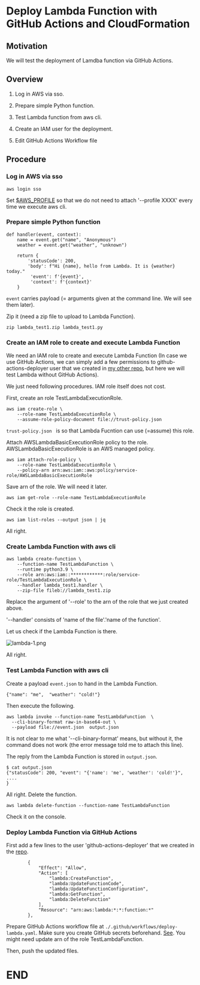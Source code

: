 # Deploy Lambda Function with GitHub Actions and CloudFormation

## Motivation

We will test the deployment of Lamdba function via GitHub Actions.

## Overview

1. Log in AWS via sso.

2. Prepare simple Python function.

3. Test Lambda function from aws cli.

4. Create an IAM user for the deployment.

5. Edit GitHub Actions Workflow file

## Procedure

### Log in AWS via sso

```
aws login sso
```
Set [$AWS_PROFILE](https://docs.aws.amazon.com/ja_jp/cli/v1/userguide/cli-configure-envvars.html)
so that we do not need to attach '--profile XXXX' every time we execute aws cli.

### Prepare simple Python function

```
def handler(event, context):
    name = event.get("name", "Anonymous")
    weather = event.get("weather", "unknown")

    return {
        'statusCode': 200,
        'body': f"Hi {name}, hello from Lambda. It is {weather} today."
         'event': f'{event}',
         'context': f'{context}'
    }
```

```event``` carries payload (= arguments given at the command line. We will see them later).

Zip it (need a zip file to upload to Lambda Function).

```
zip lambda_test1.zip lambda_test1.py
```

### Create an IAM role to create and execute Lambda Function 

We need an IAM role to create and execute Lambda Function 
(In case we use GitHub Actions, we can simply add a few permissions to 
github-actions-deployer user that we created in [my other repo](https://github.com/megnergit/AWS_GitHub_Actions_Test_G1), but 
here we will test Lambda without GitHub Actions).

We just need following procedures. IAM role itself does not cost. 

First, create an role TestLambdaExecutionRole.
```
aws iam create-role \
    --role-name TestLambdaExecutionRole \
    --assume-role-policy-document file://trust-policy.json
```

```trust-policy.json ``` is so that Lambda Fucntion can 
use (=assume) this role. 

Attach AWSLambdaBasicExecutionRole policy to the role.
AWSLambdaBasicExecutionRole is an AWS managed policy.

```
aws iam attach-role-policy \
    --role-name TestLambdaExecutionRole \
    --policy-arn arn:aws:iam::aws:policy/service-role/AWSLambdaBasicExecutionRole
```

Save arn of the role. We will need it later.
```
aws iam get-role --role-name TestLambdaExecutionRole
```
Check it the role is created. 

```
aws iam list-roles --output json | jq
```
All right.

### Create Lambda Function with aws cli

```
aws lambda create-function \
    --function-name TestLambdaFunction \
    --runtime python3.9 \
    --role arn:aws:iam::************:role/service-role/TestLambdaExecutionRole \
    --handler lambda_test1.handler \
    --zip-file fileb://lambda_test1.zip
```
Replace the argument of '--role' to the arn of the role that we just created above. 

'--handler' consists of 'name of the file'.'name of the function'.

Let us check if the Lambda Function is there.

![lambda-1.png](./images/lambda-1.png)

All right. 

### Test Lambda Function with aws cli
Create a payload ```event.json``` to hand in the Lambda Function.

```
{"name": "me",  "weather": "cold!"}
```

Then execute the following. 

```
aws lambda invoke --function-name TestLambdaFunction  \
  --cli-binary-format raw-in-base64-out \
  --payload file://event.json  output.json
```

It is not clear to me what '--cli-binary-format' means, 
but without it, the command does not work (the error message told
me to attach this line).  

The reply from the Lambda Function is stored in ```output.json```.
```
$ cat output.json
{"statusCode": 200, "event": "{'name': 'me', 'weather': 'cold!'}", 
....
}
```
All right. Delete the function.

```
aws lambda delete-function --function-name TestLambdaFunction
```
Check it on the console. 

### Deploy Lambda Function via GitHub Actions

First add a few lines to the user 'github-actions-deployer' that we created in the 
[repo](https://github.com/megnergit/AWS_GitHub_Actions_Test_G1).

```
		{
			"Effect": "Allow",
			"Action": [
				"lambda:CreateFunction",
				"lambda:UpdateFunctionCode",
				"lambda:UpdateFunctionConfiguration",
				"lambda:GetFunction",
				"lambda:DeleteFunction"
			],
			"Resource": "arn:aws:lambda:*:*:function:*"
		},
```

Prepare GitHub Actions workflow file  at ```./.github/workflows/deploy-lambda.yaml```.
Make sure you create GitHub secrets beforehand. [See](https://github.com/megnergit/AWS_GitHub_Actions_Test_G1).
You might need update arn of the role TestLambdaFunction.

Then, push the updated files. 






<!-- ------------------------------  -->

# END

<!-- ####################  -->
